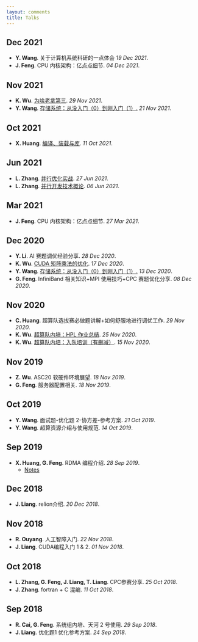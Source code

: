 ```yaml
---
layout: comments
title: Talks
---
```


## Dec 2021

- **Y. Wang**. 关于计算机系统科研的一点体会 _19 Dec 2021_.
- **J. Feng**. CPU 内核架构：亿点点细节. _04 Dec  2021_.


## Nov 2021

- **K. Wu**. [为啥老拿第三](https://wu-kan.cn/2021/11/28/%E8%B6%85%E7%AE%97%E9%98%9F%E5%86%85%E5%9F%B9-%E4%B8%BA%E5%95%A5%E8%80%81%E6%8B%BF%E7%AC%AC%E4%B8%89/). _29 Nov 2021_.
- **Y. Wang**. [存储系统：从没入门（0）到刚入门（1）.](https://www.yuque.com/wwyf/blog/dhoobh) _21 Nov 2021_.


## Oct 2021

- **X. Huang**. [编译、装载与库](https://sysu-scc.feishu.cn/file/boxcnf18YtN6bN6Zfcwd1NnIqEc). _11 Oct 2021_.

## Jun 2021

- **L. Zhang**. [并行优化实战](https://www.bilibili.com/video/BV1a44y1q782). _27 Jun 2021_.
- **L. Zhang**. [并行开发技术概论](https://www.bilibili.com/video/BV1Dv411p7ay). _06 Jun 2021_.

## Mar 2021

- **J. Feng**. CPU 内核架构：亿点点细节. _27 Mar 2021_.

## Dec 2020

- **Y. Li**. AI 赛题调优经验分享. _28 Dec 2020_.
- **K. Wu**. [CUDA 矩阵乘法的优化](https://wu-kan.cn/_posts/2019-12-13-CUDA%E7%9F%A9%E9%98%B5%E4%B9%98%E6%B3%95%E7%9A%84%E4%BC%98%E5%8C%96/). _17 Dec 2020_.
- **Y. Wang**. [存储系统：从没入门（0）到刚入门（1）.](https://www.yuque.com/wwyf/blog/dhoobh) _13 Dec 2020_.
- **G. Feng**. InfiniBand 相关知识+MPI 使用技巧+CPC 赛题优化分享. _08 Dec 2020_.

## Nov 2020

- **C. Huang**. 超算队选拔赛必做题讲解+如何舒服地进行调优工作. _29 Nov 2020_.
- **K. Wu**. [超算队内培：HPL 作业总结](https://wu-kan.cn/_posts/2020-11-25-%E8%B6%85%E7%AE%97%E9%98%9F%E5%86%85%E5%9F%B9-HPL%E4%BD%9C%E4%B8%9A%E6%80%BB%E7%BB%93/). _25 Nov 2020_.
- **K. Wu**. [超算队内培：入队培训（有删减）](https://wu-kan.cn/_posts/2020-11-15-%E8%B6%85%E7%AE%97%E9%98%9F%E5%86%85%E5%9F%B9-%E5%85%A5%E9%98%9F%E5%9F%B9%E8%AE%AD-%E6%9C%89%E5%88%A0%E5%87%8F/). _15 Nov 2020_.

## Nov 2019

- **Z. Wu**. ASC20 软硬件环境展望. _18 Nov 2019_.
- **G. Feng**. 服务器配置相关. _18 Nov 2019_.

## Oct 2019

- **Y. Wang**. 面试题-优化题 2-协方差-参考方案. _21 Oct 2019_.
- **Y. Wang**. 超算资源介绍与使用规范. _14 Oct 2019_.

## Sep 2019

- **X. Huang, G. Feng**. RDMA 编程介绍. _28 Sep 2019_.
  - [Notes](https://wu-kan.cn/_posts/2019-09-28-RDMA%E5%AD%A6%E4%B9%A0%E7%AC%94%E8%AE%B0/)

## Dec 2018

- **J. Liang**. relion介绍. _20 Dec 2018_.

## Nov 2018

- **R. Ouyang**. 人工智障入门. _22 Nov 2018_.
- **J. Liang**. CUDA编程入门 1 & 2. _01 Nov 2018_.

## Oct 2018

- **L. Zhang, G. Feng, J. Liang, T. Liang**. CPC参赛分享. _25 Oct 2018_.
- **J. Zhang**. fortran + C 混编. _11 Oct 2018_.

## Sep 2018

- **R. Cai, G. Feng**. 系统组内培、天河 2 号使用. _29 Sep 2018_.
- **J. Liang**. 优化题1 优化参考方案. _24 Sep 2018_.
